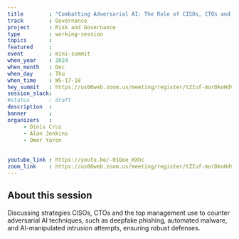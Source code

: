 ```yaml
---
title        : "Combatting Adversarial AI: The Role of CISOs, CTOs and the Top Management in Defending Against AI-Powered Cyberattacks(Panel)"
track        : Governance
project      : Risk and Governance
type         : working-session
topics       :
featured     :
event        : mini-summit
when_year    : 2024
when_month   : Dec
when_day     : Thu
when_time    : WS-17-18
hey_summit   : https://us06web.zoom.us/meeting/register/tZIuf-morDkoHdVRAMi_fl9Tj1MZCAX0iBkW
session_slack:
#status      : draft
description  :
banner       : 
organizers   :
     - Dinis Cruz
     - Alan Jenkins
     - Omer Yaron
     
     
youtube_link : https://youtu.be/-01Qee_HXhc
zoom_link    : https://us06web.zoom.us/meeting/register/tZIuf-morDkoHdVRAMi_fl9Tj1MZCAX0iBkW
---
```


## About this session
Discussing strategies CISOs, CTOs and the top management use to counter adversarial AI techniques, such as deepfake phishing, automated malware, and AI-manipulated intrusion attempts, ensuring robust defenses.
